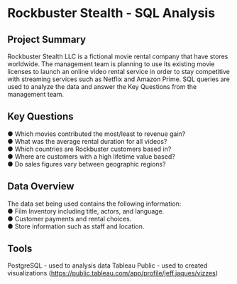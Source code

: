 # Rockbuster Stealth - SQL Analysis
## Project Summary
Rockbuster Stealth LLC is a fictional movie rental company that have stores worldwide. The management team is planning to use its existing movie licenses to launch an online video rental service in order to stay competitive  with streaming services such as Netflix and Amazon Prime. SQL queries are used to analyze the data and answer the Key Questions from the management team.
## Key Questions
● Which movies contributed the most/least to revenue gain?  
● What was the average rental duration for all videos?  
● Which countries are Rockbuster customers based in?  
● Where are customers with a high lifetime value based?  
● Do sales figures vary between geographic regions?  
## Data Overview
The data set being used contains the following information:  
● Film Inventory including title, actors, and language.  
● Customer payments and rental choices.  
● Store information such as staff and location.
## Tools
PostgreSQL - used to analysis data
Tableau Public - used to created visualizations  (https://public.tableau.com/app/profile/jeff.jaques/vizzes)
